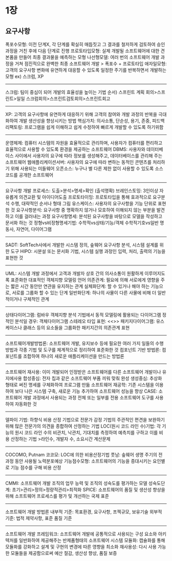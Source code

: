 # 1장

## 요구사항

폭포수모형: 이전 단계X, 각 단계를 확실히 매듭짓고 그 결과를 철저하게 검토하여 승인 과정을 거친 후에 다음 단계로 진행
프로토타입모형: 실제 개발될 소프트웨어에 대한 견본품을 만들어 최종 결과물을 예측하는 모형
나선형모델: 여러 번의 소프트웨어 개발 과정을 거쳐 점진적으로 완벽한 최종 소프트웨어 개발 > 폭포수 + 프로토타입
애자일모형: 고객의 요구사항 변화에 유연하게 대응할 수 있도록 일정한 주기를 반복하면서 개발하는 모형 ex) 스크럼, XP

-----------------------------------------------------------------------------

스크럼: 팀이 중심이 되어 개발의 효율성을 높이는 기법
순서) 스프린트 계획 회의>스프린트>일일 스크럼회의>스프린트검토회의>스프린트회고

-----------------------------------------------------------------------------

XP: 고객의 요구사항에 유연하게 대응하기 위해 고객의 참여와 개발 과정의 반복을 극대화하여 개발 생산성을 향상시키는 방법
핵심가치: 의사소통, 단순성, 용기, 존중, 피드백
리팩토링: 프로그램을 쉽게 이해하고 쉽게 수정하여 빠르게 개발할 수 있도록 하기위함

-----------------------------------------------------------------------------

운영체제: 컴퓨터 시스템의 자원을 효율적으로 관리하며, 사용자가 컴퓨터를 편리하고 효율적으로 사용할 수 있도록 환경을 제공하는 소프트웨어
DBMS: 사용자와 데이터베이스 사이에서 사용자의 요구에 따라 정보를 생성해주고, 데이터베이스를 관리해 주는 소프트웨어
웹애플리케이션서버: 사용자의 요구에 따라 변하는 동적인 콘텐츠를 처리하기 위해 사용되는 미들웨어
오픈소스: 누구나 별 다른 제한 없이 사용할 수 있도록 소스 코드를 공개한 소프트웨어

-----------------------------------------------------------------------------

요구사항 개발 프로세스: 도출>분석>명세>확인 (출석명확)
브레인스토밍: 3인이상 자유롭게 의견교환 및 아이디어도출
프로토타이밍: 프로토타입을 통해 효과적으로 요구분석 수행, 대략적인 순서나 형태 그림
유스케이스: 사용자의 요구사항을 기능 단위로 표현한 것
요구사항분석: 요구사항 중 명확하지 않거나 모호하여 이해되지 않는 부분을 발견하고 이를 걸러내는 과정
요구사항명세: 분석된 요구사항을 바탕으로 모델을 작성하고 문서화 하는 것
정형vs비정형명세기법:
수학적vs상태/기능/객체
수학적기호vs일반 명동사, 자연어, 다이어그램

-----------------------------------------------------------------------------

SADT: SoftTech사에서 개발한 시스템 정의, 솦웨어 요구사항 분석, 시스템 설계를 위한 도구
HIPO: 시분설 또는 문서화 기법, 시스템 실행 과정인 입력, 처리, 출력의 기능을 표현한 것

-----------------------------------------------------------------------------

UML: 시스템 개발 과정에서 고객과 개발자 상호 간의 의사소통이 원활하게 이루어지도록 표준화한 대표적인 객체지향 모델링 언어
의존관계: 필요에 의해 서로에게 영향을 주는 짧은 시간 동안만 연관을 유지하는 관계
실체화단계: 할 수 있거나 해야 하는 기능으로, 서로를 그룹화 할 수 있는 단계
일반화단계: 하나의 사물이 다른 사물에 비해 더 일반적이거나 구체적인 관계

-----------------------------------------------------------------------------

상태다이어그램: 럼바우 객체지향 분석 기법에서 동적 모델링에 활용되는 다이어그램
정적인 분석일 경우: 객체다이어그램
스테레오 타입 표현: <<>>
패키지다이어그램: 유스케이스나 클래스 등의 요소들을 그룹화한 패키지간의 의존관계 표현

-----------------------------------------------------------------------------

소프트웨어개발방법론: 소프트웨어 개발, 유지보수 등에 필요한 여러 가지 일들의 수행 방법과 각종 기법 및 도구를 체계적으로 정리하여 표준화한 것
컴포넌트 기반 방법론: 컴포넌트를 조합하여 하나의 새로운 애플리케이션을 만드는 방법론

-----------------------------------------------------------------------------

소프트웨어 재사용: 이미 개발되어 인정받은 소프트웨어를 다른 소프트웨어 개발이나 유지에사용
합성중심: 전자 칩과 같은 소프트웨어 부품 끼워 맞춰 완성
생성중심: 추상화 형태로 써진 명세를 구체화하여 프로그램 만듦
소프트웨어 재공학: 기존 시스템을 이용하여 보다 나은 시스템 구축, 새로운 기능 추가하여 소프트웨어 성능을 향상
CASE: 소프트웨어 개발 과정에서 사용되는 과정 전체 또는 일부를 전용 소프트웨어 도구를 사용하여 자동화한 것

-----------------------------------------------------------------------------

델파이 기법: 하향식 비용 산정 기법으로 전문가 감정 기법의 주관적인 편견을 보완하기 위해 많은 전문가의 의견을 종합하여 산정하는 기법
LOC(원시 코드 라인 수)기법: 각 기능의 원시 코드 라인 수의 비관치, 낙관치, 기대치를 측정하여 예측치를 구하고 이를 비용 산정하는 기법 >라인수, 개발자 수, 소요시간 계산문제

-----------------------------------------------------------------------------

COCOMO, Putnam
코코모: LOC에 의한 비용산정기법
풋남: 솦웨어 생명 주기의 전 과정 동안 사용될 노력분포예상
기능점수모형: 소프트웨어의 기능을 증대시키는 요인별로 기능 점수를 구해 비용 산정

-----------------------------------------------------------------------------

CMMI: 소프트웨어 개발 조직의 업무 능력 및 조직의 성숙도를 평가하는 모델
성숙도단계: 초기>관리>정의>정량적관리>최적화
SPICE: 소프트웨어의 품질 및 생산성 향상을 위해 소프트웨어 프로세스를 평가 및 개선하는 국제 표준

-----------------------------------------------------------------------------

소프트웨어 개발 방법론
내부적 기준: 목표환경, 요구사항, 프젝규모, 보유기술
외부적 기준: 법적 제약사항, 표준 품질 기준

-----------------------------------------------------------------------------

소프트웨어 개발 프레임워크: 소프트웨어 개발에 공통적으로 사용되는 구성 요소와 아키텍처를 일반화하여 제공해주는 반제품형태의 소프트웨어 시스템
모듈화: 캡슐화를 통해 모듈화를 강화하고 설계 및 구현의 변경에 따른 영향을 최소화
재사용성: 다시 사용 가능한 모듈들을 제공함으로써 예산 절감, 생산성 향상, 품질 보증
